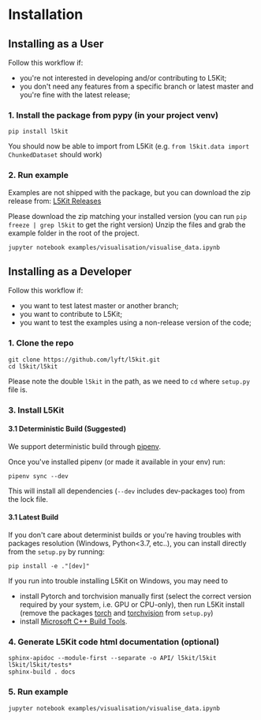 # Installation

## Installing as a User
Follow this workflow if:
 - you're not interested in developing and/or contributing to L5Kit;
 - you don't need any features from a specific branch or latest master and you're fine with the latest release;
 
### 1. Install the package from pypy (in your project venv)
```shell
pip install l5kit
```
You should now be able to import from L5Kit (e.g. `from l5kit.data import ChunkedDataset` should work)

### 2. Run example
Examples are not shipped with the package, but you can download the zip release from:
[L5Kit Releases](https://github.com/lyft/l5kit/releases)

Please download the zip matching your installed version (you can run `pip freeze | grep l5kit` to get the right version)
Unzip the files and grab the example folder in the root of the project.

```shell
jupyter notebook examples/visualisation/visualise_data.ipynb
```

## Installing as a Developer
Follow this workflow if:
 - you want to test latest master or another branch;
 - you want to contribute to L5Kit;
 - you want to test the examples using a non-release version of the code;

### 1. Clone the repo
```shell
git clone https://github.com/lyft/l5kit.git
cd l5kit/l5kit
```

Please note the double `l5kit` in the path, as we need to `cd` where `setup.py` file is.

### 3. Install L5Kit

#### 3.1 Deterministic Build (Suggested)
We support deterministic build through [pipenv](https://pipenv-fork.readthedocs.io/en/latest/).

Once you've installed pipenv (or made it available in your env) run: 
```shell
pipenv sync --dev
```
This will install all dependencies (`--dev` includes dev-packages too) from the lock file.

#### 3.1 Latest Build
If you don't care about determinist builds or you're having troubles with packages resolution (Windows, Python<3.7, etc..),
you can install directly from the `setup.py` by running:
```shell
pip install -e ."[dev]"
```

If you run into trouble installing L5Kit on Windows, you may need to
- install Pytorch and torchvision manually first (select the correct version required by your system, i.e. GPU or CPU-only), then run L5Kit install (remove the packages [torch](https://github.com/lyft/l5kit/blob/59f36f348682aac5fc488c6d39dd58f8c27b1ec6/l5kit/setup.py#L23) and [torchvision](https://github.com/lyft/l5kit/blob/59f36f348682aac5fc488c6d39dd58f8c27b1ec6/l5kit/setup.py#L24) from ```setup.py```)
- install [Microsoft C++ Build Tools](https://visualstudio.microsoft.com/visual-cpp-build-tools/).

### 4. Generate L5Kit code html documentation (optional)
```shell
sphinx-apidoc --module-first --separate -o API/ l5kit/l5kit l5kit/l5kit/tests*
sphinx-build . docs
```

### 5. Run example
```shell
jupyter notebook examples/visualisation/visualise_data.ipynb
```
